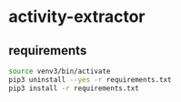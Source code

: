 # activity-extractor

## requirements

```bash
source venv3/bin/activate
pip3 uninstall --yes -r requirements.txt
pip3 install -r requirements.txt
```
